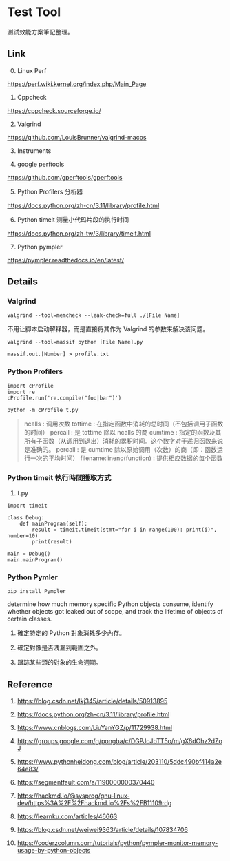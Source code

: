 # Test Tool

測試效能方案筆記整理。


## Link

0. Linux Perf

https://perf.wiki.kernel.org/index.php/Main_Page

1. Cppcheck

https://cppcheck.sourceforge.io/


2. Valgrind

https://github.com/LouisBrunner/valgrind-macos

3. Instruments

4. google perftools

https://github.com/gperftools/gperftools

5. Python Profilers 分析器

https://docs.python.org/zh-cn/3.11/library/profile.html

6. Python timeit 测量小代码片段的执行时间

https://docs.python.org/zh-tw/3/library/timeit.html

7. Python pympler

https://pympler.readthedocs.io/en/latest/


## Details


### Valgrind

```
valgrind --tool=memcheck --leak-check=full ./[File Name]
```

不用让脚本启动解释器，而是直接将其作为 Valgrind 的参数来解决该问题。

```
valgrind --tool=massif python [File Name].py
```

```
massif.out.[Number] > profile.txt
```

### Python Profilers

```
import cProfile
import re
cProfile.run('re.compile("foo|bar")')
```

```
python -m cProfile t.py
```

> ncalls : 调用次数
> tottime : 在指定函数中消耗的总时间（不包括调用子函数的时间）
> percall : 是 tottime 除以 ncalls 的商
> cumtime : 指定的函数及其所有子函数（从调用到退出）消耗的累积时间。这个数字对于递归函数来说是准确的。
> percall : 是 cumtime 除以原始调用（次数）的商（即：函数运行一次的平均时间）
> filename:lineno(function) : 提供相应数据的每个函数

### Python timeit 執行時間獲取方式

1. t.py

```
import timeit

class Debug:
    def mainProgram(self):
        result = timeit.timeit(stmt="for i in range(100): print(i)", number=10)
        print(result)

main = Debug()
main.mainProgram()
```


### Python Pymler

```
pip install Pympler
```
determine how much memory specific Python objects consume, identify whether objects got leaked out of scope, and track the lifetime of objects of certain classes.

1. 確定特定的 Python 對象消耗多少內存。

2. 確定對像是否洩漏到範圍之外。

3. 跟踪某些類的對象的生命週期。


## Reference

1. https://blog.csdn.net/lkj345/article/details/50913895

2. https://docs.python.org/zh-cn/3.11/library/profile.html

3. https://www.cnblogs.com/LiuYanYGZ/p/11729938.html

4. https://groups.google.com/g/pongba/c/DGPJcJbTT5o/m/gX6dOhz2dZoJ

5. https://www.pythonheidong.com/blog/article/203110/5ddc490bf414a2e64e83/

6. https://segmentfault.com/a/1190000000370440

7. https://hackmd.io/@sysprog/gnu-linux-dev/https%3A%2F%2Fhackmd.io%2Fs%2FB11109rdg

8. https://learnku.com/articles/46663

9. https://blog.csdn.net/weiwei9363/article/details/107834706

10. https://coderzcolumn.com/tutorials/python/pympler-monitor-memory-usage-by-python-objects



